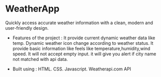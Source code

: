 # WeatherApp

Quickly access accurate weather information with a clean, modern and user-friendly design.

- Features of the project :
    It provide current dynamic weather data like temp.
    Dynamic weather icon change according to weather status.
    It provide basic information like feels like temperature,humidity,wind speed.
    It will not accept empty input.
    it will give you alert if city name not matched with api data.

- Built using :
    HTML.
    CSS.
    Javascript.
    Weatherapi.com API


